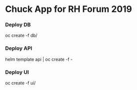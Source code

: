 # Chuck App for RH Forum 2019

### Deploy DB
oc create -f db/

### Deploy API
helm template api  | oc create -f -

### Deploy UI
oc create -f ui/